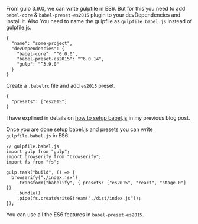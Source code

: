 From gulp 3.9.0, we can write gulpfile in ES6. But for this you need to add `babel-core` & `babel-preset-es2015` plugin to your devDependencies and install it. Also You need to name the gulpfile as `gulpfile.babel.js` instead of gulpfile.js.

    {
      "name": "some-project",
      "devDependencies": {
        "babel-core": "^6.0.0",
        "babel-preset-es2015": "^6.0.14",
        "gulp": "^3.9.0"
      }
    }

Create a `.babelrc` file and add `es2015` preset.

    {
      "presets": ["es2015"]
    }

I have explined in details on [how to setup babel.js](/2016/01/babeljs-writing-next-generation-js.html) in my previous blog post.

Once you are done setup babel.js and presets you can write `gulpfile.babel.js` in ES6.

    // gulpfile.babel.js
    import gulp from "gulp";
    import browserify from "browserify";
    import fs from "fs";

    gulp.task("build", () => {
      browserify("./index.jsx")
        .transform("babelify", { presets: ["es2015", "react", "stage-0"] })
        .bundle()
        .pipe(fs.createWriteStream("./dist/index.js"));
    });

You can use all the ES6 features in `babel-preset-es2015`.

